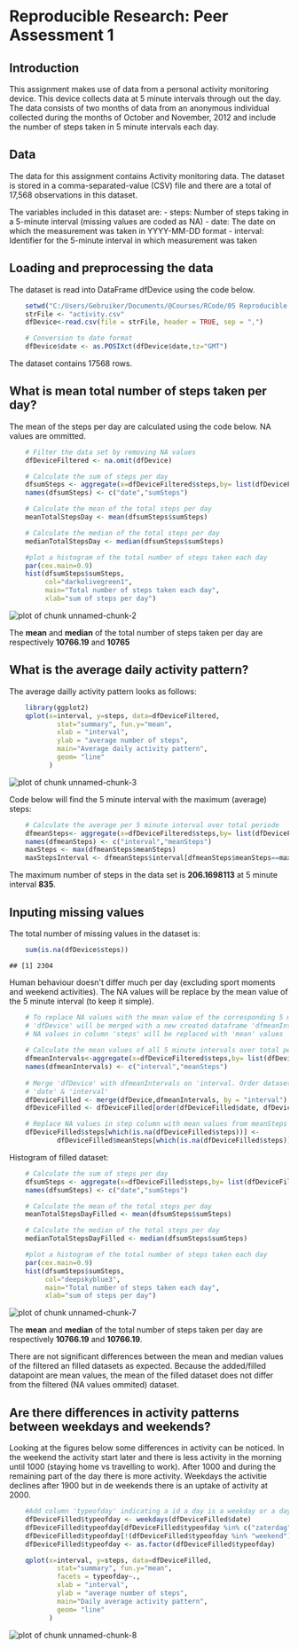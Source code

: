 # Reproducible Research: Peer Assessment 1


## Introduction
This assignment makes use of data from a personal activity monitoring device. This device collects data at 5 minute intervals through out the day. The data consists of two months of data from an anonymous individual collected during the months of October and November, 2012 and include the number of steps taken in 5 minute intervals each day.

## Data
The data for this assignment contains Activity monitoring data. The dataset is stored in a comma-separated-value (CSV) file and there are a total of 17,568 observations in this dataset.


The variables included in this dataset are:
    - steps: Number of steps taking in a 5-minute interval (missing values are coded as NA)
    - date: The date on which the measurement was taken in YYYY-MM-DD format
    - interval: Identifier for the 5-minute interval in which measurement was taken


## Loading and preprocessing the data
The dataset is read into DataFrame dfDevice using the code below.

```r
    setwd("C:/Users/Gebruiker/Documents/@Courses/RCode/05 Reproducible Research/PA1")
    strFile <- "activity.csv"
    dfDevice<-read.csv(file = strFile, header = TRUE, sep = ",")

    # Conversion to date format
    dfDevice$date <- as.POSIXct(dfDevice$date,tz="GMT")
```

The dataset contains 17568 rows.


## What is mean total number of steps taken per day?
The mean of the steps per day are calculated using the code below. NA values are ommitted.


```r
    # Filter the data set by removing NA values
    dfDeviceFiltered <- na.omit(dfDevice)

    # Calculate the sum of steps per day
    dfsumSteps <- aggregate(x=dfDeviceFiltered$steps,by= list(dfDeviceFiltered$date),FUN=sum)
    names(dfsumSteps) <- c("date","sumSteps")

    # Calculate the mean of the total steps per day
    meanTotalStepsDay <- mean(dfsumSteps$sumSteps)   

    # Calculate the median of the total steps per day
    medianTotalStepsDay <- median(dfsumSteps$sumSteps)   

    #plot a histogram of the total number of steps taken each day
    par(cex.main=0.9)
    hist(dfsumSteps$sumSteps,
         col="darkolivegreen1",
         main="Total number of steps taken each day", 
         xlab="sum of steps per day")
```

![plot of chunk unnamed-chunk-2](figure/unnamed-chunk-2-1.png) 

The **mean** and **median** of the total number of steps taken per day are respectively **10766.19** and **10765**


## What is the average daily activity pattern?
The average dailly activity pattern looks as follows:  


```r
    library(ggplot2)
    qplot(x=interval, y=steps, data=dfDeviceFiltered, 
            stat="summary", fun.y="mean", 
            xlab = "interval", 
            ylab = "average number of steps",
            main="Average daily activity pattern",
            geom= "line"
          )
```

![plot of chunk unnamed-chunk-3](figure/unnamed-chunk-3-1.png) 
  
Code below will find the 5 minute interval with the maximum (average) steps:  


```r
    # Calculate the average per 5 minute interval over total periode
    dfmeanSteps<- aggregate(x=dfDeviceFiltered$steps,by= list(dfDeviceFiltered$interval),FUN=mean)
    names(dfmeanSteps) <- c("interval","meanSteps")
    maxSteps <- max(dfmeanSteps$meanSteps)
    maxStepsInterval <- dfmeanSteps$interval[dfmeanSteps$meanSteps==maxSteps]
```
  
The maximum number of steps in the data set is **206.1698113** at 5 minute interval **835**. 
  
  
  
## Inputing missing values
The total number of missing values in the dataset is:


```r
    sum(is.na(dfDevice$steps))
```

```
## [1] 2304
```
  
  
Human behaviour doesn't differ much per day (excluding sport moments and weekend activities). The NA values will be replace by the mean value of the 5 minute interval (to keep it simple).


```r
    # To replace NA values with the mean value of the corresponding 5 minute interval, the dataframe
    # 'dfDevice' will be merged with a new created dataframe 'dfmeanIntervals' on column 'interval'
    # NA values in column 'steps' will be replaced with 'mean' values 
    
    # Calculate the mean values of all 5 minute intervals over total period
    dfmeanIntervals<-aggregate(x=dfDeviceFiltered$steps,by= list(dfDeviceFiltered$interval),FUN=mean)
    names(dfmeanIntervals) <- c("interval","meanSteps")
                               
    # Merge 'dfDevice' with dfmeanIntervals on 'interval. Order dataset dfDeviceFilled on 
    # 'date' & 'interval'
    dfDeviceFilled <- merge(dfDevice,dfmeanIntervals, by = "interval")
    dfDeviceFilled <- dfDeviceFilled[order(dfDeviceFilled$date, dfDeviceFilled$interval),]

    # Replace NA values in step column with mean values from meanSteps column
    dfDeviceFilled$steps[which(is.na(dfDeviceFilled$steps))] <-
            dfDeviceFilled$meanSteps[which(is.na(dfDeviceFilled$steps))]
```
  
  
Histogram of filled dataset:

```r
    # Calculate the sum of steps per day
    dfsumSteps <- aggregate(x=dfDeviceFilled$steps,by= list(dfDeviceFilled$date),FUN=sum)
    names(dfsumSteps) <- c("date","sumSteps")

    # Calculate the mean of the total steps per day
    meanTotalStepsDayFilled <- mean(dfsumSteps$sumSteps)   

    # Calculate the median of the total steps per day
    medianTotalStepsDayFilled <- median(dfsumSteps$sumSteps)   

    #plot a histogram of the total number of steps taken each day
    par(cex.main=0.9)
    hist(dfsumSteps$sumSteps,
         col="deepskyblue3",
         main="Total number of steps taken each day", 
         xlab="sum of steps per day")
```

![plot of chunk unnamed-chunk-7](figure/unnamed-chunk-7-1.png) 
  
The **mean** and **median** of the total number of steps taken per day are respectively **10766.19** and **10766.19**.  
  
There are not significant differences between the mean and median values of the filtered an filled datasets as expected. Because the added/filled datapoint are mean values, the mean of the filled dataset does not differ from the filtered (NA values ommited) dataset.  


## Are there differences in activity patterns between weekdays and weekends?
  
Looking at the figures below some differences in activity can be noticed. In the weekend the activity start later and there is less activity in the morning until 1000 (staying home vs travelling to work). After 1000 and during the remaining part of the day there is more activity. Weekdays the activitie declines after 1900 but in de weekends there is an uptake of activity at 2000.


```r
    #Add column 'typeofday' indicating a id a day is a weekday or a day in the weekend
    dfDeviceFilled$typeofday <- weekdays(dfDeviceFilled$date)
    dfDeviceFilled$typeofday[dfDeviceFilled$typeofday %in% c("zaterdag","zondag")]  <- "weekend"
    dfDeviceFilled$typeofday[!(dfDeviceFilled$typeofday %in% "weekend")] <- "weekday"
    dfDeviceFilled$typeofday <- as.factor(dfDeviceFilled$typeofday)

    qplot(x=interval, y=steps, data=dfDeviceFilled, 
            stat="summary", fun.y="mean", 
            facets = typeofday~.,
            xlab = "interval", 
            ylab = "average number of steps",
            main="Daily average activity pattern",
            geom= "line"
          ) 
```

![plot of chunk unnamed-chunk-8](figure/unnamed-chunk-8-1.png) 

